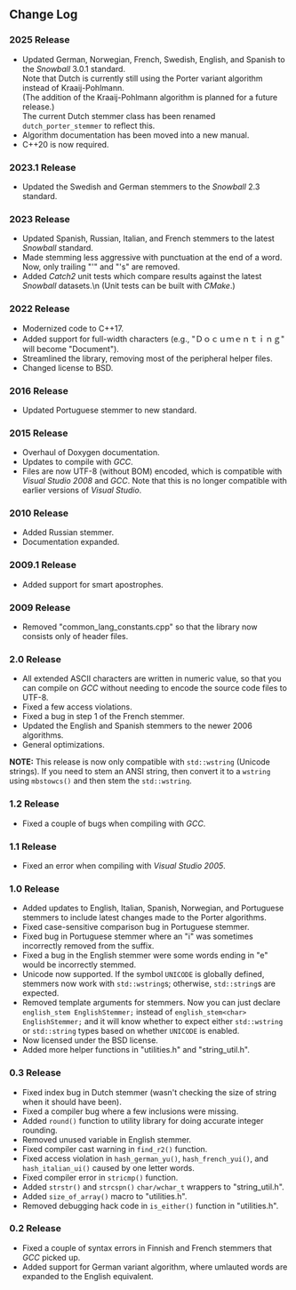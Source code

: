 ## Change Log

### 2025 Release

- Updated German, Norwegian, French, Swedish, English, and Spanish to the *Snowball* 3.0.1 standard.\
  Note that Dutch is currently still using the Porter variant algorithm instead of Kraaij-Pohlmann.\
  (The addition of the Kraaij-Pohlmann algorithm is planned for a future release.)\
  The current Dutch stemmer class has been renamed `dutch_porter_stemmer` to reflect this.
- Algorithm documentation has been moved into a new manual.
- C++20 is now required.

### 2023.1 Release
- Updated the Swedish and German stemmers to the *Snowball* 2.3 standard.

### 2023 Release
- Updated Spanish, Russian, Italian, and French stemmers to the latest *Snowball* standard.
- Made stemming less aggressive with punctuation at the end of a word. Now, only trailing "\'" and "\'s"
  are removed.
- Added *Catch2* unit tests which compare results against the latest *Snowball* datasets.\n
  (Unit tests can be built with *CMake*.)

### 2022 Release
- Modernized code to C++17.
- Added support for full-width characters (e.g., "Ｄｏｃｕｍｅｎｔｉｎｇ" will become "Document").
- Streamlined the library, removing most of the peripheral helper files.
- Changed license to BSD.

### 2016 Release
- Updated Portuguese stemmer to new standard.

### 2015 Release
- Overhaul of Doxygen documentation.
- Updates to compile with *GCC*.
- Files are now UTF-8 (without BOM) encoded, which is compatible with *Visual Studio 2008* and *GCC*.
  Note that this is no longer compatible with earlier versions of *Visual Studio*.

### 2010 Release
- Added Russian stemmer.
- Documentation expanded.

### 2009.1 Release
- Added support for smart apostrophes.

### 2009 Release
- Removed "common_lang_constants.cpp" so that the library now consists only of header files.

### 2.0 Release
- All extended ASCII characters are written in numeric value, so that you can compile on *GCC* without needing to encode the source code files to UTF-8.
- Fixed a few access violations.
- Fixed a bug in step 1 of the French stemmer.
- Updated the English and Spanish stemmers to the newer 2006 algorithms.
- General optimizations.

**NOTE:** This release is now only compatible with `std::wstring` (Unicode strings).
If you need to stem an ANSI string, then convert it to a `wstring` using `mbstowcs()` and then stem the `std::wstring`.

### 1.2 Release
- Fixed a couple of bugs when compiling with *GCC*.

### 1.1 Release
- Fixed an error when compiling with *Visual Studio 2005*.

### 1.0 Release
- Added updates to English, Italian, Spanish, Norwegian, and Portuguese stemmers to include latest changes made to the Porter algorithms.
- Fixed case-sensitive comparison bug in Portuguese stemmer.
- Fixed bug in Portuguese stemmer where an "i" was sometimes incorrectly removed from the suffix.
- Fixed a bug in the English stemmer were some words ending in "e" would be incorrectly stemmed.
- Unicode now supported. If the symbol `UNICODE` is globally defined, stemmers now work with `std::wstring`s; otherwise, `std::string`s are expected.
- Removed template arguments for stemmers.
  Now you can just declare `english_stem EnglishStemmer;` instead of `english_stem<char> EnglishStemmer;` and it will know whether to expect either `std::wstring` or `std::string` types based on whether `UNICODE` is enabled.
- Now licensed under the BSD license.
- Added more helper functions in "utilities.h" and "string_util.h".

### 0.3 Release
- Fixed index bug in Dutch stemmer (wasn't checking the size of string when it should have been).
- Fixed a compiler bug where a few inclusions were missing.
- Added `round()` function to utility library for doing accurate integer rounding.
- Removed unused variable in English stemmer.
- Fixed compiler cast warning in `find_r2()` function.
- Fixed access violation in `hash_german_yu()`, `hash_french_yui()`, and `hash_italian_ui()` caused by one letter words.
- Fixed compiler error in `stricmp()` function.
- Added `strstr()` and `strcspn()` `char/wchar_t` wrappers to "string_util.h".
- Added `size_of_array()` macro to "utilities.h".
- Removed debugging hack code in `is_either()` function in "utilities.h".

### 0.2 Release

- Fixed a couple of syntax errors in Finnish and French stemmers that *GCC* picked up.
- Added support for German variant algorithm, where umlauted words are expanded to the English equivalent.
